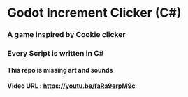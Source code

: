 # Godot Increment Clicker (C#)
### A game inspired by Cookie clicker
### Every Script is written in C#
#### This repo is missing art and sounds
#### Video URL : https://youtu.be/faRa9erpM9c
